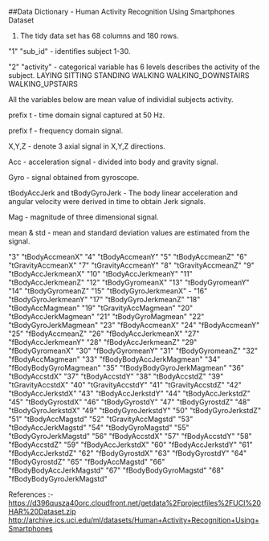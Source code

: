 ##Data Dictionary - Human Activity Recognition Using Smartphones Dataset

1. The tidy data set has 68 columns and 180 rows.

"1" "sub_id"  - identifies subject 1-30.

"2" "activity" - categorical variable has 6 levels describes the activity of the subject.
                 LAYING SITTING STANDING WALKING WALKING_DOWNSTAIRS WALKING_UPSTAIRS 
                 
All the variables below are mean value of individial subjects activity.  

prefix t - time domain signal captured at 50 Hz.

prefix f - frequency domain signal.

X,Y,Z - denote 3 axial signal in X,Y,Z directions.

Acc - acceleration signal - divided into body and gravity signal.

Gyro - signal obtained from gyroscope.

tBodyAccJerk and tBodyGyroJerk - The body linear acceleration and angular velocity were derived in time to obtain Jerk signals.

Mag - magnitude of three dimensional signal.

mean & std - mean and standard deviation values are estimated from the signal.

"3" "tBodyAccmeanX" 
"4" "tBodyAccmeanY" 
"5" "tBodyAccmeanZ" 
"6" "tGravityAccmeanX" 
"7" "tGravityAccmeanY" 
"8" "tGravityAccmeanZ" 
"9" "tBodyAccJerkmeanX" 
"10" "tBodyAccJerkmeanY"
"11" "tBodyAccJerkmeanZ"
"12" "tBodyGyromeanX" 
"13" "tBodyGyromeanY" 
"14" "tBodyGyromeanZ" 
"15" "tBodyGyroJerkmeanX" - 
"16" "tBodyGyroJerkmeanY"
"17" "tBodyGyroJerkmeanZ"
"18" "tBodyAccMagmean"
"19" "tGravityAccMagmean"
"20" "tBodyAccJerkMagmean"
"21" "tBodyGyroMagmean"
"22" "tBodyGyroJerkMagmean"
"23" "fBodyAccmeanX"
"24" "fBodyAccmeanY"
"25" "fBodyAccmeanZ"
"26" "fBodyAccJerkmeanX"
"27" "fBodyAccJerkmeanY"
"28" "fBodyAccJerkmeanZ"
"29" "fBodyGyromeanX"
"30" "fBodyGyromeanY"
"31" "fBodyGyromeanZ"
"32" "fBodyAccMagmean"
"33" "fBodyBodyAccJerkMagmean"
"34" "fBodyBodyGyroMagmean"
"35" "fBodyBodyGyroJerkMagmean"
"36" "tBodyAccstdX"
"37" "tBodyAccstdY"
"38" "tBodyAccstdZ"
"39" "tGravityAccstdX"
"40" "tGravityAccstdY"
"41" "tGravityAccstdZ"
"42" "tBodyAccJerkstdX"
"43" "tBodyAccJerkstdY"
"44" "tBodyAccJerkstdZ"
"45" "tBodyGyrostdX"
"46" "tBodyGyrostdY"
"47" "tBodyGyrostdZ"
"48" "tBodyGyroJerkstdX"
"49" "tBodyGyroJerkstdY"
"50" "tBodyGyroJerkstdZ"
"51" "tBodyAccMagstd"
"52" "tGravityAccMagstd"
"53" "tBodyAccJerkMagstd"
"54" "tBodyGyroMagstd"
"55" "tBodyGyroJerkMagstd"
"56" "fBodyAccstdX"
"57" "fBodyAccstdY"
"58" "fBodyAccstdZ"
"59" "fBodyAccJerkstdX"
"60" "fBodyAccJerkstdY"
"61" "fBodyAccJerkstdZ"
"62" "fBodyGyrostdX"
"63" "fBodyGyrostdY"
"64" "fBodyGyrostdZ"
"65" "fBodyAccMagstd"
"66" "fBodyBodyAccJerkMagstd"
"67" "fBodyBodyGyroMagstd"
"68" "fBodyBodyGyroJerkMagstd"


References :-  https://d396qusza40orc.cloudfront.net/getdata%2Fprojectfiles%2FUCI%20HAR%20Dataset.zip
http://archive.ics.uci.edu/ml/datasets/Human+Activity+Recognition+Using+Smartphones
